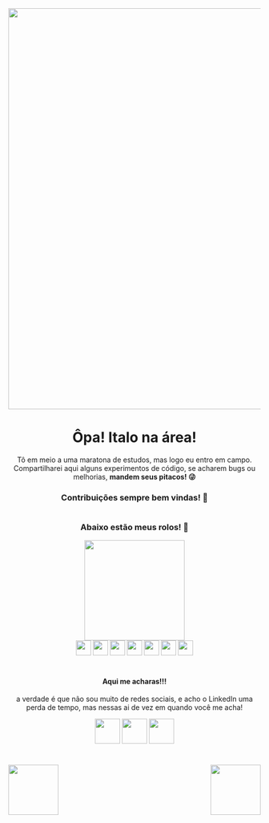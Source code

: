 <img align="center" width="800" src="https://i.ibb.co/HRmkSFw/removebg.png"/>
<h1 align="center">Ôpa! Italo na área!</h1>
<p align="center">Tô em meio a uma maratona de estudos, mas logo eu entro em campo. Compartilharei aqui alguns experimentos de código, se acharem bugs ou melhorias, <b>mandem seus pitacos! 😜</b></p>
<h3 align="center">Contribuições sempre bem vindas! 🫡</h3>

#
<div align="center">
<h3>Abaixo estão meus rolos! 🤡</h3>
<img height="200" src="https://github-readme-stats.vercel.app/api?username=italo-77&custom_title=Minhas%20estatisticas%20no%20Git%20Hub&show_icons=true&border_radius=25&rank_icon=github&theme=tokyonight&locale=pt-br&text_color=ff8c00&title_color=fff&border_color=ff8c00"/>
</div>

<div align="center">
  <img height="30" width="30" src="https://cdn.jsdelivr.net/gh/devicons/devicon@latest/icons/html5/html5-original.svg" />
  <img height="30" width="30" src="https://cdn.jsdelivr.net/gh/devicons/devicon@latest/icons/css3/css3-original.svg" />
  <img height="30" width="30" src="https://cdn.jsdelivr.net/gh/devicons/devicon@latest/icons/javascript/javascript-original.svg" />
  <img height="30" width="30" src="https://cdn.jsdelivr.net/gh/devicons/devicon@latest/icons/react/react-original-wordmark.svg" />
  <img height="30" width="30" src="https://cdn.jsdelivr.net/gh/devicons/devicon@latest/icons/typescript/typescript-original.svg" />
  <img height="30" width="30" src="https://cdn.jsdelivr.net/gh/devicons/devicon@latest/icons/php/php-original.svg" />
  <img height="30" width="30" src="https://cdn.jsdelivr.net/gh/devicons/devicon@latest/icons/android/android-original.svg" />
</div>

#

<div align="center">
          <h4>Aqui me acharas!!!</h4>
          <p>a verdade é que não sou muito de redes sociais, e acho o LinkedIn uma perda de tempo, mas nessas ai de vez em quando você me acha!</p>
          <a href="https://wa.me/5537998037184?text=Github%20ta%20como%3f"><img height="50" width="50" src="https://i.ibb.co/7xqYT04Y/whatsapp.png"/></a>
<a href="https://pin.it/1EESeHQfY"><img height="50" width="50" src="https://i.ibb.co/VWW7n9y1/pinterest.png"/></a>
          <a href="mailto: contato@italo-fronte.online"><img height="50" width="50" src="https://i.ibb.co/0RSSvXDp/gmail.png"/></a>
</div>

#

<div>
<img align="right" height="100" width="100" src="https://i.ibb.co/HDksCrhY/selo-jpeg.png"/>
<img align="left" height="100" src="https://i.ibb.co/4wKGzyh2/copilot-image-1749087282722.png"/>
</div>
